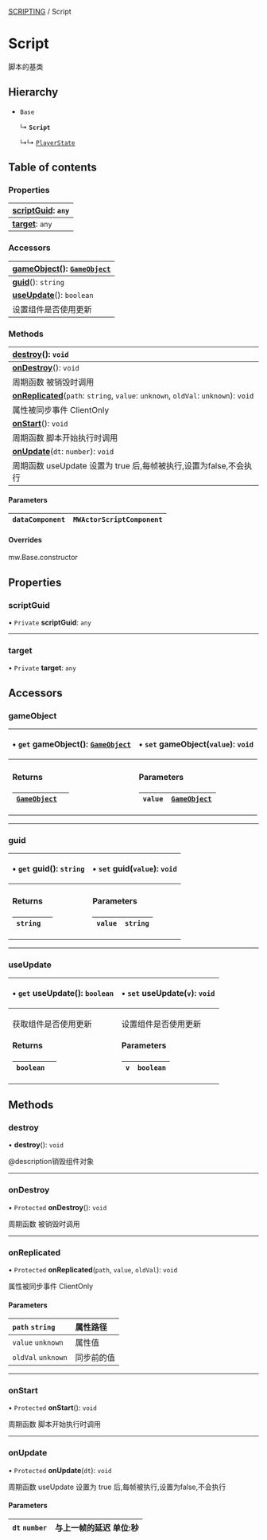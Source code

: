 [SCRIPTING](../groups/SCRIPTING.SCRIPTING.md) / Script

# Script <Badge type="tip" text="Class" /> <Score text="Script" />

脚本的基类

## Hierarchy

- `Base`

  ↳ **`Script`**

  ↳↳ [`PlayerState`](mw.PlayerState.md)

## Table of contents

### Properties <Score text="Properties" /> 
| **[scriptGuid](mw.Script.md#scriptguid)**: `any`  |
| :----- |
| **[target](mw.Script.md#target)**: `any` |

### Accessors <Score text="Accessors" /> 
| **[gameObject](mw.Script.md#gameobject)**(): [`GameObject`](mw.GameObject.md)  |
| :----- |
| **[guid](mw.Script.md#guid)**(): `string` |
| **[useUpdate](mw.Script.md#useupdate)**(): `boolean`   |
| 设置组件是否使用更新|

### Methods <Score text="Methods" /> 
| **[destroy](mw.Script.md#destroy)**(): `void` <Badge type="tip" text="other" />  |
| :----- |
| **[onDestroy](mw.Script.md#ondestroy)**(): `void` <Badge type="tip" text="other" />  |
| 周期函数 被销毁时调用|
| **[onReplicated](mw.Script.md#onreplicated)**(`path`: `string`, `value`: `unknown`, `oldVal`: `unknown`): `void` <Badge type="tip" text="other" />  |
| 属性被同步事件 ClientOnly|
| **[onStart](mw.Script.md#onstart)**(): `void` <Badge type="tip" text="other" />  |
| 周期函数 脚本开始执行时调用|
| **[onUpdate](mw.Script.md#onupdate)**(`dt`: `number`): `void` <Badge type="tip" text="other" />  |
| 周期函数 useUpdate 设置为 true 后,每帧被执行,设置为false,不会执行|

#### Parameters

| `dataComponent` | `MWActorScriptComponent` |
| :------ | :------ |

#### Overrides

mw.Base.constructor

## Properties

### scriptGuid <Score text="scriptGuid" /> 

• `Private` **scriptGuid**: `any`

___

### target <Score text="target" /> 

• `Private` **target**: `any`

## Accessors

### gameObject <Score text="gameObject" /> 

<table class="get-set-table">
<thead><tr>
<th style="text-align: left">

• `get` **gameObject**(): [`GameObject`](mw.GameObject.md)

</th>
<th style="text-align: left">

• `set` **gameObject**(`value`): `void`

</th>
</tr></thead>
<tbody><tr>
<td style="text-align: left">


#### Returns

| [`GameObject`](mw.GameObject.md) |  |
| :------ | :------ |


</td>
<td style="text-align: left">


#### Parameters

| `value` | [`GameObject`](mw.GameObject.md) |
| :------ | :------ |



</td>
</tr></tbody>
</table>

___

### guid <Score text="guid" /> 

<table class="get-set-table">
<thead><tr>
<th style="text-align: left">

• `get` **guid**(): `string`

</th>
<th style="text-align: left">

• `set` **guid**(`value`): `void`

</th>
</tr></thead>
<tbody><tr>
<td style="text-align: left">


#### Returns

| `string` |  |
| :------ | :------ |


</td>
<td style="text-align: left">


#### Parameters

| `value` | `string` |
| :------ | :------ |



</td>
</tr></tbody>
</table>

___

### useUpdate <Score text="useUpdate" /> 

<table class="get-set-table">
<thead><tr>
<th style="text-align: left">

• `get` **useUpdate**(): `boolean` 

</th>
<th style="text-align: left">

• `set` **useUpdate**(`v`): `void` 

</th>
</tr></thead>
<tbody><tr>
<td style="text-align: left">


获取组件是否使用更新

#### Returns

| `boolean` |  |
| :------ | :------ |


</td>
<td style="text-align: left">


设置组件是否使用更新

#### Parameters

| `v` | `boolean` |
| :------ | :------ |

</td>
</tr></tbody>
</table>



## Methods

### destroy <Score text="destroy" /> 

• **destroy**(): `void` <Badge type="tip" text="other" />

@description销毁组件对象

___

### onDestroy <Score text="onDestroy" /> 

• `Protected` **onDestroy**(): `void` <Badge type="tip" text="other" />

周期函数 被销毁时调用


___

### onReplicated <Score text="onReplicated" /> 

• `Protected` **onReplicated**(`path`, `value`, `oldVal`): `void` <Badge type="tip" text="other" />

属性被同步事件 ClientOnly

#### Parameters

| `path` `string` | 属性路径 |
| :------ | :------ |
| `value` `unknown` | 属性值 |
| `oldVal` `unknown` | 同步前的值 |


___

### onStart <Score text="onStart" /> 

• `Protected` **onStart**(): `void` <Badge type="tip" text="other" />

周期函数 脚本开始执行时调用


___

### onUpdate <Score text="onUpdate" /> 

• `Protected` **onUpdate**(`dt`): `void` <Badge type="tip" text="other" />

周期函数 useUpdate 设置为 true 后,每帧被执行,设置为false,不会执行

#### Parameters

| `dt` `number` | 与上一帧的延迟 单位:秒 |
| :------ | :------ |

